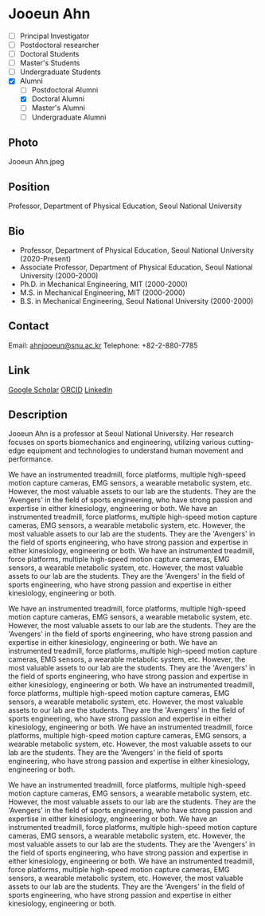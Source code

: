<!-- 홈페이지에 표시될 영문 이름을 입력하세요. 파일명도 입력하신 것과 같게 꼭 수정해주세요. -->
# Jooeun Ahn

<!-- 소속 카테고리를 선택하세요. 해당하는 카테고리 앞의 [ ]에 x를 넣어주세요. 꼭 하나만 선택하세요. -->
- [ ] Principal Investigator
- [ ] Postdoctoral researcher
- [ ] Doctoral Students
- [ ] Master's Students
- [ ] Undergraduate Students
- [x] Alumni <!-- Alumni를 선택한 경우 어떤 Alumni인지 아래 체크박스에 체크해주세요. -->
  - [ ] Postdoctoral Alumni
  - [x] Doctoral Alumni
  - [ ] Master's Alumni
  - [ ] Undergraduate Alumni

## Photo
<!-- 본인 파일명을 입력하세요. 사진은 assets/people/photos/ 디렉토리에 저장해주세요. -->
Jooeun Ahn.jpeg

## Position
<!-- 직위, 소속 학과(소속 팀), 대학교(회사 혹인 기관) 순서로 작성해주세요. 꼭 쉼표로 구분해주세요. -->
Professor, Department of Physical Education, Seoul National University

## Bio
<!-- 본인의 학력, 경력, 수상 내역 등을 한 줄씩 입력해주세요. 최신 내용이 위로 가도록 작성해주세요. -->
- Professor, Department of Physical Education, Seoul National University (2020-Present)
- Associate Professor, Department of Physical Education, Seoul National University (2000-2000)
- Ph.D. in Mechanical Engineering, MIT (2000-2000)
- M.S. in Mechanical Engineering, MIT (2000-2000)
- B.S. in Mechanical Engineering, Seoul National University (2000-2000)

## Contact
<!-- 연락처 정보를 입력하세요. 이메일은 필수입니다. -->
Email: ahnjooeun@snu.ac.kr
Telephone: +82-2-880-7785

## Link
<!-- 관련 학술 프로필 링크를 입력하세요. 선택사항입니다. -->
[Google Scholar](https://scholar.google.com/citations?user=0000-0000-0000-0000&hl=en)
[ORCID](https://orcid.org/0000-0000-0000-0000)
[LinkedIn](https://www.linkedin.com/in/jooeun-ahn-0000000000)

## Description
<!-- 본인에 대한 자세한 설명을 작성하세요. 연구 관심사, 학력, 업적, 현재 프로젝트 등을 자유롭게 포함할 수 있습니다. -->
Jooeun Ahn is a professor at Seoul National University. Her research focuses on sports biomechanics and engineering, utilizing various cutting-edge equipment and technologies to understand human movement and performance.

We have an instrumented treadmill, force platforms, multiple high-speed motion capture cameras, EMG sensors, a wearable metabolic system, etc. However, the most valuable assets to our lab are the students. They are the 'Avengers' in the field of sports engineering, who have strong passion and expertise in either kinesiology, engineering or both. We have an instrumented treadmill, force platforms, multiple high-speed motion capture cameras, EMG sensors, a wearable metabolic system, etc. However, the most valuable assets to our lab are the students. They are the 'Avengers' in the field of sports engineering, who have strong passion and expertise in either kinesiology, engineering or both. We have an instrumented treadmill, force platforms, multiple high-speed motion capture cameras, EMG sensors, a wearable metabolic system, etc. However, the most valuable assets to our lab are the students. They are the 'Avengers' in the field of sports engineering, who have strong passion and expertise in either kinesiology, engineering or both.

We have an instrumented treadmill, force platforms, multiple high-speed motion capture cameras, EMG sensors, a wearable metabolic system, etc. However, the most valuable assets to our lab are the students. They are the 'Avengers' in the field of sports engineering, who have strong passion and expertise in either kinesiology, engineering or both. We have an instrumented treadmill, force platforms, multiple high-speed motion capture cameras, EMG sensors, a wearable metabolic system, etc. However, the most valuable assets to our lab are the students. They are the 'Avengers' in the field of sports engineering, who have strong passion and expertise in either kinesiology, engineering or both. We have an instrumented treadmill, force platforms, multiple high-speed motion capture cameras, EMG sensors, a wearable metabolic system, etc. However, the most valuable assets to our lab are the students. They are the 'Avengers' in the field of sports engineering, who have strong passion and expertise in either kinesiology, engineering or both. We have an instrumented treadmill, force platforms, multiple high-speed motion capture cameras, EMG sensors, a wearable metabolic system, etc. However, the most valuable assets to our lab are the students. They are the 'Avengers' in the field of sports engineering, who have strong passion and expertise in either kinesiology, engineering or both.

We have an instrumented treadmill, force platforms, multiple high-speed motion capture cameras, EMG sensors, a wearable metabolic system, etc. However, the most valuable assets to our lab are the students. They are the 'Avengers' in the field of sports engineering, who have strong passion and expertise in either kinesiology, engineering or both. We have an instrumented treadmill, force platforms, multiple high-speed motion capture cameras, EMG sensors, a wearable metabolic system, etc. However, the most valuable assets to our lab are the students. They are the 'Avengers' in the field of sports engineering, who have strong passion and expertise in either kinesiology, engineering or both. We have an instrumented treadmill, force platforms, multiple high-speed motion capture cameras, EMG sensors, a wearable metabolic system, etc. However, the most valuable assets to our lab are the students. They are the 'Avengers' in the field of sports engineering, who have strong passion and expertise in either kinesiology, engineering or both.
